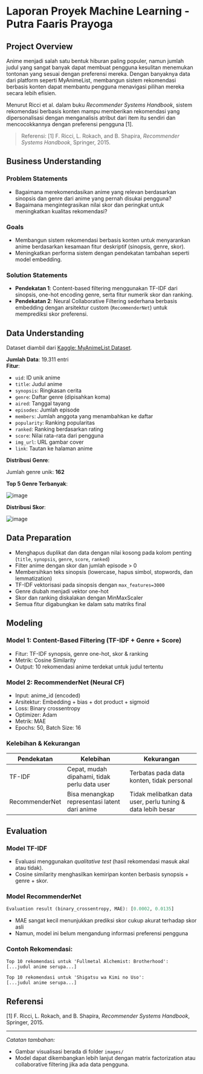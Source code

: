 
# Laporan Proyek Machine Learning - Putra Faaris Prayoga

## Project Overview

Anime menjadi salah satu bentuk hiburan paling populer, namun jumlah judul yang sangat banyak dapat membuat pengguna kesulitan menemukan tontonan yang sesuai dengan preferensi mereka. Dengan banyaknya data dari platform seperti MyAnimeList, membangun sistem rekomendasi berbasis konten dapat membantu pengguna menavigasi pilihan mereka secara lebih efisien.

Menurut Ricci et al. dalam buku *Recommender Systems Handbook*, sistem rekomendasi berbasis konten mampu memberikan rekomendasi yang dipersonalisasi dengan menganalisis atribut dari item itu sendiri dan mencocokkannya dengan preferensi pengguna [1].

> Referensi:
> [1] F. Ricci, L. Rokach, and B. Shapira, *Recommender Systems Handbook*, Springer, 2015.

## Business Understanding

### Problem Statements
- Bagaimana merekomendasikan anime yang relevan berdasarkan sinopsis dan genre dari anime yang pernah disukai pengguna?
- Bagaimana mengintegrasikan nilai skor dan peringkat untuk meningkatkan kualitas rekomendasi?

### Goals
- Membangun sistem rekomendasi berbasis konten untuk menyarankan anime berdasarkan kesamaan fitur deskriptif (sinopsis, genre, skor).
- Meningkatkan performa sistem dengan pendekatan tambahan seperti model embedding.

### Solution Statements
- **Pendekatan 1**: Content-based filtering menggunakan TF-IDF dari sinopsis, one-hot encoding genre, serta fitur numerik skor dan ranking.
- **Pendekatan 2**: Neural Collaborative Filtering sederhana berbasis embedding dengan arsitektur custom (`RecommenderNet`) untuk memprediksi skor preferensi.

## Data Understanding

Dataset diambil dari [Kaggle: MyAnimeList Dataset](https://www.kaggle.com/datasets/marlesson/myanimelist-dataset-animes-profiles-reviews).

**Jumlah Data**: 19.311 entri  
**Fitur**:

- `uid`: ID unik anime
- `title`: Judul anime
- `synopsis`: Ringkasan cerita
- `genre`: Daftar genre (dipisahkan koma)
- `aired`: Tanggal tayang
- `episodes`: Jumlah episode
- `members`: Jumlah anggota yang menambahkan ke daftar
- `popularity`: Ranking popularitas
- `ranked`: Ranking berdasarkan rating
- `score`: Nilai rata-rata dari pengguna
- `img_url`: URL gambar cover
- `link`: Tautan ke halaman anime

**Distribusi Genre**:

Jumlah genre unik: **162**

**Top 5 Genre Terbanyak**:

![image](https://github.com/user-attachments/assets/2265cc68-c19f-49ba-8d97-b4e3c3f3ba25)

**Distribusi Skor**:

![image](https://github.com/user-attachments/assets/fa02158a-2f34-4942-9252-3ad2a72d77a2)



## Data Preparation

- Menghapus duplikat dan data dengan nilai kosong pada kolom penting (`title`, `synopsis`, `genre`, `score`, `ranked`)
- Filter anime dengan skor dan jumlah episode > 0
- Membersihkan teks sinopsis (lowercase, hapus simbol, stopwords, dan lemmatization)
- TF-IDF vektorisasi pada sinopsis dengan `max_features=3000`
- Genre diubah menjadi vektor one-hot
- Skor dan ranking diskalakan dengan MinMaxScaler
- Semua fitur digabungkan ke dalam satu matriks final

## Modeling

### Model 1: Content-Based Filtering (TF-IDF + Genre + Score)

- Fitur: TF-IDF synopsis, genre one-hot, skor & ranking
- Metrik: Cosine Similarity
- Output: 10 rekomendasi anime terdekat untuk judul tertentu

### Model 2: RecommenderNet (Neural CF)

- Input: anime_id (encoded)
- Arsitektur: Embedding + bias + dot product + sigmoid
- Loss: Binary crossentropy
- Optimizer: Adam
- Metrik: MAE
- Epochs: 50, Batch Size: 16

### Kelebihan & Kekurangan

| Pendekatan | Kelebihan | Kekurangan |
|------------|-----------|------------|
| TF-IDF     | Cepat, mudah dipahami, tidak perlu data user | Terbatas pada data konten, tidak personal |
| RecommenderNet | Bisa menangkap representasi latent dari anime | Tidak melibatkan data user, perlu tuning & data lebih besar |

## Evaluation

### Model TF-IDF
- Evaluasi menggunakan *qualitative test* (hasil rekomendasi masuk akal atau tidak).
- Cosine similarity menghasilkan kemiripan konten berbasis synopsis + genre + skor.

### Model RecommenderNet

```python
Evaluation result (binary_crossentropy, MAE): [0.0002, 0.0135]
```

- MAE sangat kecil menunjukkan prediksi skor cukup akurat terhadap skor asli
- Namun, model ini belum mengandung informasi preferensi pengguna

### Contoh Rekomendasi:

```text
Top 10 rekomendasi untuk 'Fullmetal Alchemist: Brotherhood':
[...judul anime serupa...]

Top 10 rekomendasi untuk 'Shigatsu wa Kimi no Uso':
[...judul anime serupa...]
```

## Referensi

[1] F. Ricci, L. Rokach, and B. Shapira, *Recommender Systems Handbook*, Springer, 2015.

---

_Catatan tambahan:_
- Gambar visualisasi berada di folder `images/`
- Model dapat dikembangkan lebih lanjut dengan matrix factorization atau collaborative filtering jika ada data pengguna.
